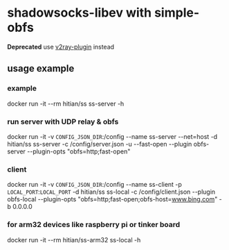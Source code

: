 # shadowsocks-libev with simple-obfs

**Deprecated**  use [v2ray-plugin](https://github.com/hitian/docker-shadowsocks-with-v2ray-plugin) instead

## usage example

### example

docker run -it --rm hitian/ss ss-server -h

### run server with UDP relay & obfs

docker run -it -v `CONFIG_JSON_DIR`:/config --name ss-server --net=host -d hitian/ss ss-server -c /config/server.json -u --fast-open --plugin obfs-server --plugin-opts "obfs=http;fast-open"

### client

docker run -it -v `CONFIG_JSON_DIR`:/config --name ss-client -p `LOCAL_PORT`:`LOCAL_PORT` -d hitian/ss ss-local -c /config/client.json --plugin obfs-local --plugin-opts "obfs=http;fast-open;obfs-host=www.bing.com" -b 0.0.0.0


### for arm32 devices like raspberry pi or tinker board

docker run -it --rm hitian/ss-arm32 ss-local -h
